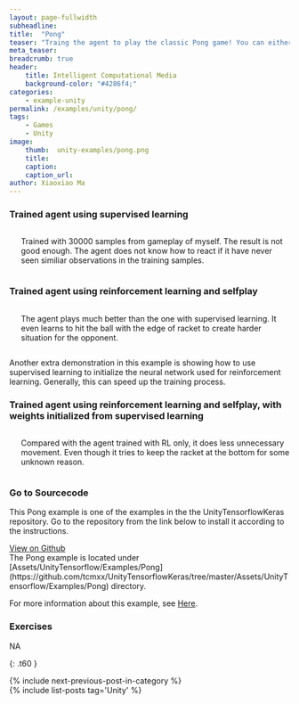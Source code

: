 ```yaml
---
layout: page-fullwidth
subheadline: 
title:  "Pong"
teaser: "Traing the agent to play the classic Pong game! You can either train it by show it how to play using supervised learning or let it play with itself using reinforcement learning."
meta_teaser: 
breadcrumb: true
header:
    title: Intelligent Computational Media
    background-color: "#4286f4;"
categories:
    - example-unity
permalink: /examples/unity/pong/
tags:
    - Games
    - Unity
image:
    thumb:  unity-examples/pong.png
    title: 
    caption: 
    caption_url: 
author: Xiaoxiao Ma
---
```


### Trained agent using supervised learning
<div class="row text-center">
	<div class="medium-8 columns t30">
       <img src="{{ site.urlimg }}unity-examples/pongSL-after-training.gif" alt="">
	   <p>Trained with 30000 samples from gameplay of myself. The result is not good enough. The agent does not know how to react if it have never seen similiar observations in the training samples.</p>
    </div><!-- /.medium-8.columns -->
</div><!-- /.row -->

### Trained agent using reinforcement learning and selfplay
<div class="row text-center">
	<div class="medium-8 columns t30">
       <img src="{{ site.urlimg }}unity-examples/pongRL-after-training.gif" alt="">
	   <p>The agent plays much better than the one with supervised learning. It even learns to hit the ball with the edge of racket to create harder situation for the opponent.</p>
    </div><!-- /.medium-8.columns -->
</div><!-- /.row -->

Another extra demonstration in this example is showing how to use supervised learning to initialize the neural network used for reinforcement learning. Generally, this can speed up the training process.
### Trained agent using reinforcement learning and selfplay, with weights initialized from supervised learning
<div class="row text-center">
	<div class="medium-8 columns t30">
       <img src="{{ site.urlimg }}unity-examples/pongSLRL-after-training.gif" alt="">
	   <p>Compared with the agent trained with RL only, it does less unnecessary movement. Even though it tries to keep the racket at the bottom for some unknown reason.</p>
    </div><!-- /.medium-8.columns -->
</div><!-- /.row -->


### Go to Sourcecode
This Pong example is one of the examples in the the UnityTensorflowKeras repository. Go to the repository from the link below to install it according to the instructions. 
<div class="row">
    <div class="medium-6 columns t10">
	  <a class = "radius button small" target="_blank" href = "https://github.com/tcmxx/UnityTensorflowKeras" >View on Github</a>
    </div>
</div><!-- /.row -->
The Pong example is located under [Assets/UnityTensorflow/Examples/Pong](https://github.com/tcmxx/UnityTensorflowKeras/tree/master/Assets/UnityTensorflow/Examples/Pong) directory.

For more information about this example, see [Here](https://github.com/tcmxx/UnityTensorflowKeras/blob/master/Documents/ExamplesList.md#pong).

### Exercises
NA

{: .t60 }
<div id="bottom" class="row t30">
    <div class="small-12 columns">
       {% include next-previous-post-in-category %}
    </div><!-- /.small-12.columns -->
</div>
{% include list-posts tag='Unity' %}

